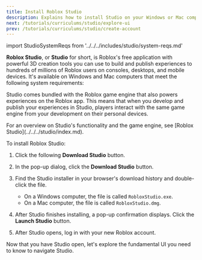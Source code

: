 ```yaml
---
title: Install Roblox Studio
description: Explains how to install Studio on your Windows or Mac computer.
next: /tutorials/curriculums/studio/explore-ui
prev: /tutorials/curriculums/studio/create-account
---
```


import StudioSystemReqs from '../../../includes/studio/system-reqs.md'

**Roblox Studio**, or **Studio** for short, is Roblox's free application with powerful 3D creation tools you can use to build and publish experiences to hundreds of millions of Roblox users on consoles, desktops, and mobile devices. It's available on Windows and Mac computers that meet the following system requirements:

<StudioSystemReqs components={props.components} />

Studio comes bundled with the Roblox game engine that also powers experiences on the Roblox app. This means that when you develop and publish your experiences in Studio, players interact with the same game engine from your development on their personal devices.

<Alert severity="info">
For an overview on Studio's functionality and the game engine, see [Roblox Studio](../../../studio/index.md).
</Alert>

To install Roblox Studio:

1. Click the following **Download Studio** button.

   <UseStudioButton variant='blueLogoIconButton' />

1. In the pop-up dialog, click the **Download Studio** button.
1. Find the Studio installer in your browser's download history and double-click the file.

   - On a Windows computer, the file is called `RobloxStudio.exe`.
   - On a Mac computer, the file is called `RobloxStudio.dmg`.

1. After Studio finishes installing, a pop-up confirmation displays. Click the **Launch Studio** button.
1. After Studio opens, log in with your new Roblox account.

Now that you have Studio open, let's explore the fundamental UI you need to know to navigate Studio.
